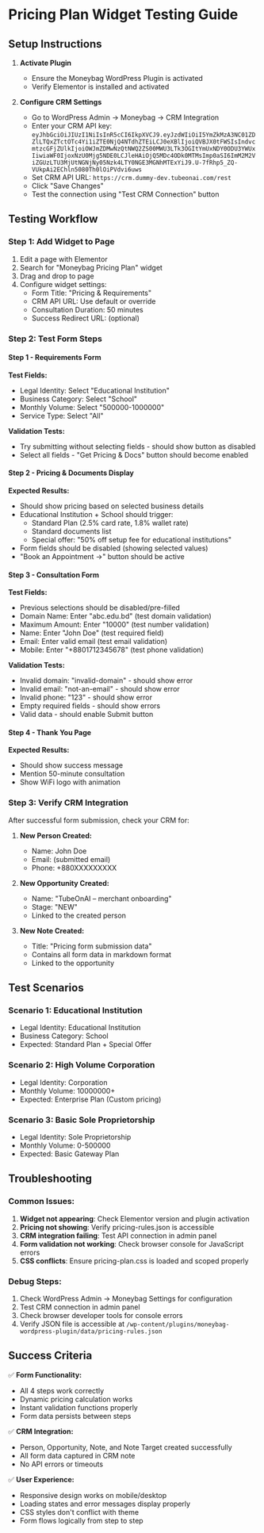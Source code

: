 # Pricing Plan Widget Testing Guide

## Setup Instructions

1. **Activate Plugin**
   - Ensure the Moneybag WordPress Plugin is activated
   - Verify Elementor is installed and activated

2. **Configure CRM Settings**
   - Go to WordPress Admin → Moneybag → CRM Integration
   - Enter your CRM API key: `eyJhbGciOiJIUzI1NiIsInR5cCI6IkpXVCJ9.eyJzdWIiOiI5YmZkMzA3NC01ZDZlLTQxZTctOTc4Yi1iZTE0NjQ4NTdhZTEiLCJ0eXBlIjoiQVBJX0tFWSIsIndvcmtzcGFjZUlkIjoiOWJmZDMwNzQtNWQ2ZS00MWU3LTk3OGItYmUxNDY0ODU3YWUxIiwiaWF0IjoxNzU0Mjg5NDE0LCJleHAiOjQ5MDc4ODk0MTMsImp0aSI6ImM2M2ViZGUzLTU3MjUtNGNjNy05Nzk4LTY0NGE3MGNhMTExYiJ9.U-7fRhp5_ZQ-VUkpAi2EChln5080Th0lOiPVdvi6uws`
   - Set CRM API URL: `https://crm.dummy-dev.tubeonai.com/rest`
   - Click "Save Changes"
   - Test the connection using "Test CRM Connection" button

## Testing Workflow

### Step 1: Add Widget to Page
1. Edit a page with Elementor
2. Search for "Moneybag Pricing Plan" widget
3. Drag and drop to page
4. Configure widget settings:
   - Form Title: "Pricing & Requirements"
   - CRM API URL: Use default or override
   - Consultation Duration: 50 minutes
   - Success Redirect URL: (optional)

### Step 2: Test Form Steps

#### Step 1 - Requirements Form
**Test Fields:**
- Legal Identity: Select "Educational Institution"
- Business Category: Select "School"
- Monthly Volume: Select "500000-1000000"
- Service Type: Select "All"

**Validation Tests:**
- Try submitting without selecting fields - should show button as disabled
- Select all fields - "Get Pricing & Docs" button should become enabled

#### Step 2 - Pricing & Documents Display
**Expected Results:**
- Should show pricing based on selected business details
- Educational Institution + School should trigger:
  - Standard Plan (2.5% card rate, 1.8% wallet rate)
  - Standard documents list
  - Special offer: "50% off setup fee for educational institutions"
- Form fields should be disabled (showing selected values)
- "Book an Appointment →" button should be active

#### Step 3 - Consultation Form
**Test Fields:**
- Previous selections should be disabled/pre-filled
- Domain Name: Enter "abc.edu.bd" (test domain validation)
- Maximum Amount: Enter "10000" (test number validation)
- Name: Enter "John Doe" (test required field)
- Email: Enter valid email (test email validation)
- Mobile: Enter "+8801712345678" (test phone validation)

**Validation Tests:**
- Invalid domain: "invalid-domain" - should show error
- Invalid email: "not-an-email" - should show error
- Invalid phone: "123" - should show error
- Empty required fields - should show errors
- Valid data - should enable Submit button

#### Step 4 - Thank You Page
**Expected Results:**
- Should show success message
- Mention 50-minute consultation
- Show WiFi logo with animation

### Step 3: Verify CRM Integration

After successful form submission, check your CRM for:

1. **New Person Created:**
   - Name: John Doe
   - Email: (submitted email)
   - Phone: +880XXXXXXXXX

2. **New Opportunity Created:**
   - Name: "TubeOnAI – merchant onboarding"
   - Stage: "NEW"
   - Linked to the created person

3. **New Note Created:**
   - Title: "Pricing form submission data"
   - Contains all form data in markdown format
   - Linked to the opportunity

## Test Scenarios

### Scenario 1: Educational Institution
- Legal Identity: Educational Institution
- Business Category: School
- Expected: Standard Plan + Special Offer

### Scenario 2: High Volume Corporation
- Legal Identity: Corporation
- Monthly Volume: 10000000+
- Expected: Enterprise Plan (Custom pricing)

### Scenario 3: Basic Sole Proprietorship
- Legal Identity: Sole Proprietorship
- Monthly Volume: 0-500000
- Expected: Basic Gateway Plan

## Troubleshooting

### Common Issues:
1. **Widget not appearing**: Check Elementor version and plugin activation
2. **Pricing not showing**: Verify pricing-rules.json is accessible
3. **CRM integration failing**: Test API connection in admin panel
4. **Form validation not working**: Check browser console for JavaScript errors
5. **CSS conflicts**: Ensure pricing-plan.css is loaded and scoped properly

### Debug Steps:
1. Check WordPress Admin → Moneybag Settings for configuration
2. Test CRM connection in admin panel
3. Check browser developer tools for console errors
4. Verify JSON file is accessible at `/wp-content/plugins/moneybag-wordpress-plugin/data/pricing-rules.json`

## Success Criteria

✅ **Form Functionality:**
- All 4 steps work correctly
- Dynamic pricing calculation works
- Instant validation functions properly
- Form data persists between steps

✅ **CRM Integration:**
- Person, Opportunity, Note, and Note Target created successfully
- All form data captured in CRM note
- No API errors or timeouts

✅ **User Experience:**
- Responsive design works on mobile/desktop
- Loading states and error messages display properly
- CSS styles don't conflict with theme
- Form flows logically from step to step